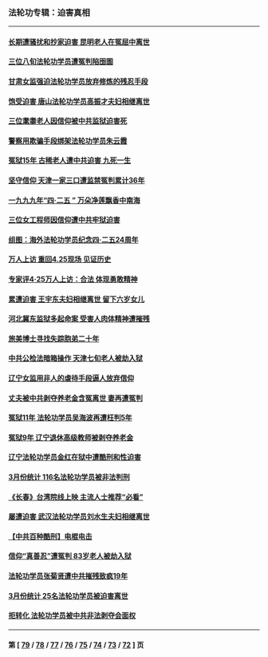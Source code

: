 ### 法轮功专辑：迫害真相
---
#### [长期遭骚扰和抄家迫害 昆明老人在冤屈中离世](../../pages/nf4379/n13990487.md?05110430) 
#### [三位八旬法轮功学员遭冤判陷囹圄](../../pages/nf4379/n13988869.md?05110430) 
#### [甘肃女监强迫法轮功学员放弃修炼的残忍手段](../../pages/nf4379/n13988053.md?05110430) 
#### [饱受迫害 唐山法轮功学员高振才夫妇相继离世](../../pages/nf4379/n13987209.md?05110430) 
#### [三位耄耋老人因信仰被中共监狱迫害死](../../pages/nf4379/n13986618.md?05110430) 
#### [警察用欺骗手段绑架法轮功学员朱云霞](../../pages/nf4379/n13985959.md?05110430) 
#### [冤狱15年 古稀老人遭中共迫害 九死一生](../../pages/nf4379/n13985199.md?05110430) 
#### [坚守信仰 天津一家三口遭监禁冤判累计36年](../../pages/nf4379/n13983791.md?05110430) 
#### [一九九九年“四·二五 ” 万朵净莲飘香中南海](../../pages/nf4379/n13984266.md?05110430) 
#### [三位女工程师因信仰遭中共牢狱迫害](../../pages/nf4379/n13982891.md?05110430) 
#### [组图：海外法轮功学员纪念四‧二五24周年](../../pages/nf4379/n13979790.md?05110430) 
#### [万人上访 重回4.25现场 见证历史](../../pages/nf4379/n13979775.md?05110430) 
#### [专家评4‧25万人上访：合法 体现勇敢精神](../../pages/nf4379/n13975820.md?05110430) 
#### [累遭迫害 王宇东夫妇相继离世 留下六岁女儿](../../pages/nf4379/n13977555.md?05110430) 
#### [河北冀东监狱多起命案 受害人肉体精神遭摧残](../../pages/nf4379/n13976483.md?05110430) 
#### [旅美博士寻找失踪胞弟二十年](../../pages/nf4379/n13976318.md?05110430) 
#### [中共公检法暗箱操作 天津七旬老人被劫入狱](../../pages/nf4379/n13975097.md?05110430) 
#### [辽宁女监用非人的虐待手段逼人放弃信仰](../../pages/nf4379/n13972297.md?05110430) 
#### [丈夫被中共剥夺养老金含冤离世 妻再遭冤判](../../pages/nf4379/n13970514.md?05110430) 
#### [冤狱11年 法轮功学员吴海波再遭枉判5年](../../pages/nf4379/n13966760.md?05110430) 
#### [冤狱9年 辽宁退休高级教师被剥夺养老金](../../pages/nf4379/n13969844.md?05110430) 
#### [辽宁法轮功学员金红在狱中遭酷刑和性迫害](../../pages/nf4379/n13969049.md?05110430) 
#### [3月份统计 116名法轮功学员被非法判刑](../../pages/nf4379/n13967624.md?05110430) 
#### [《长春》台湾院线上映 主流人士推荐“必看”](../../pages/nf4379/n13967751.md?05110430) 
#### [屡遭迫害 武汉法轮功学员刘水生夫妇相继离世](../../pages/nf4379/n13965806.md?05110430) 
#### [【中共百种酷刑】电棍电击](../../pages/nf4379/n13964477.md?05110430) 
#### [信仰“真善忍”遭冤判 83岁老人被劫入狱](../../pages/nf4379/n13958286.md?05110430) 
#### [法轮功学员张菊贤遭中共摧残致疯19年](../../pages/nf4379/n13962633.md?05110430) 
#### [3月份统计 25名法轮功学员被迫害离世](../../pages/nf4379/n13963851.md?05110430) 
#### [拒转化 法轮功学员被中共非法剥夺会面权](../../pages/nf4379/n13961975.md?05110430) 

---
#### 第 [ [79](./79.md?05110430) / [78](./78.md?05110430) / [77](./77.md?05110430) / [76](./76.md?05110430) / [75](./75.md?05110430) / [74](./74.md?05110430) / [73](./73.md?05110430) / [72](./72.md?05110430) ] 页
